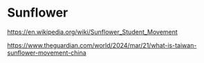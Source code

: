 # Sunflower

https://en.wikipedia.org/wiki/Sunflower_Student_Movement 

https://www.theguardian.com/world/2024/mar/21/what-is-taiwan-sunflower-movement-china